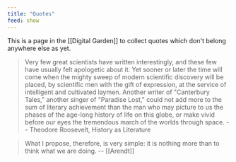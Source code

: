 ```yaml
---
title: "Quotes"
feed: show
---
```


This is a page in the [[Digital Garden]] to collect quotes which don't belong anywhere else as yet. 

> Very few great scientists have written interestingly, and these few have usually felt apologetic about it. Yet sooner or later the time will come when the mighty sweep of modern scientific discovery will be placed, by scientific men with the gift of expression, at the service of intelligent and cultivated laymen. Another writer of "Canterbury Tales," another singer of "Paradise Lost," could not add more to the sum of literary achievement than the man who may picture to us the phases of the age-long history of life on this globe, or make vivid before our eyes the tremendous march of the worlds through space. -- Theodore Roosevelt, History as Literature

> What I propose, therefore, is very simple: it is nothing more than to think what we are doing. -- [[Arendt]]